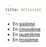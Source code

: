 ```yaml
---
title: Activités
---
```

- En [sixième](http://carmaths.free.fr/cours6/cours-sixieme.html)
- En [cinquième](http://carmaths.free.fr/cours5/cours-cinquieme.html)
- En [quatrième](http://carmaths.free.fr/cours4/cours-quatrieme.html)
- En [troisième](http://carmaths.free.fr/cours3/cours-troisieme.html)